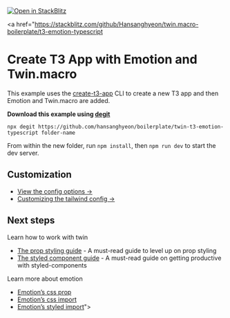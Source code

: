 <a href="https://stackblitz.com/github/Hansanghyeon/twin.macro-boilerplate/t3-emotion-typescript">
  <img
    alt="Open in StackBlitz"
    src="https://developer.stackblitz.com/img/open_in_stackblitz_small.svg"
  />
</a>


<a href="https://stackblitz.com/github/Hansanghyeon/twin.macro-boilerplate/t3-emotion-typescript

# Create T3 App with Emotion and Twin.macro

This example uses the [create-t3-app](https://create.t3.gg/) CLI to create a new T3 app and then Emotion and Twin.macro are added.

**Download this example using [degit](https://github.com/Rich-Harris/degit)**

```shell
npx degit https://github.com/hansanghyeon/boilerplate/twin-t3-emotion-typescript folder-name
```

From within the new folder, run `npm install`, then `npm run dev` to start the dev server.

[](#customization)

## Customization

- [View the config options →](https://github.com/ben-rogerson/twin.macro/blob/master/docs/options.md)
- [Customizing the tailwind config →](https://github.com/ben-rogerson/twin.macro/blob/master/docs/customizing-config.md)

[](#next-steps)

## Next steps

Learn how to work with twin

- [The prop styling guide](https://github.com/ben-rogerson/twin.macro/blob/master/docs/prop-styling-guide.md) - A must-read guide to level up on prop styling
- [The styled component guide](https://github.com/ben-rogerson/twin.macro/blob/master/docs/styled-component-guide.md) - A must-read guide on getting productive with styled-components

Learn more about emotion

- [Emotion’s css prop](https://emotion.sh/docs/css-prop)
- [Emotion’s css import](https://emotion.sh/docs/css-prop#string-styles)
- [Emotion’s styled import](https://emotion.sh/docs/styled)">
